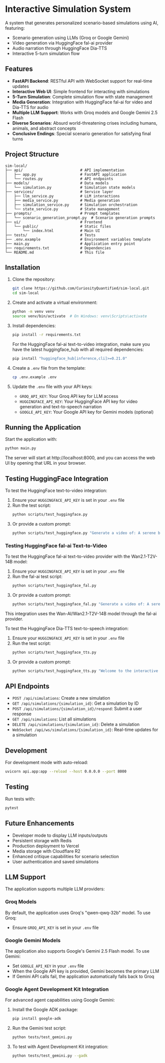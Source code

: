 # Interactive Simulation System

A system that generates personalized scenario-based simulations using AI, featuring:
- Scenario generation using LLMs (Groq or Google Gemini)
- Video generation via HuggingFace fal-ai provider
- Audio narration through HuggingFace Dia-TTS
- Interactive 5-turn simulation flow

## Features

- **FastAPI Backend**: RESTful API with WebSocket support for real-time updates
- **Interactive Web UI**: Simple frontend for interacting with simulations
- **5-Turn Simulation**: Complete simulation flow with state management
- **Media Generation**: Integration with HuggingFace fal-ai for video and Dia-TTS for audio
- **Multiple LLM Support**: Works with Groq models and Google Gemini 2.5 Flash
- **Diverse Scenarios**: Absurd world-threatening crises including humans, animals, and abstract concepts
- **Conclusive Endings**: Special scenario generation for satisfying final turns

## Project Structure

```
sim-local/
├── api/                          # API implementation
│   ├── app.py                    # FastAPI application
│   └── routes.py                 # API endpoints
├── models/                       # Data models
│   └── simulation.py             # Simulation state models
├── services/                     # Service layer
│   ├── llm_service.py            # LLM interactions
│   ├── media_service.py          # Media generation
│   ├── simulation_service.py     # Simulation orchestration
│   └── state_service.py          # State management
├── prompts/                      # Prompt templates
│   └── scenario_generation_prompt.py  # Scenario generation prompts
├── ui/                           # Frontend
│   └── public/                   # Static files
│       └── index.html            # Main UI
├── tests/                        # Tests
├── .env.example                  # Environment variables template
├── main.py                       # Application entry point
├── requirements.txt              # Dependencies
└── README.md                     # This file
```

## Installation

1. Clone the repository:
   ```bash
   git clone https://github.com/CuriosityQuantified/sim-local.git
   cd sim-local
   ```

2. Create and activate a virtual environment:
   ```bash
   python -m venv venv
   source venv/bin/activate  # On Windows: venv\Scripts\activate
   ```

3. Install dependencies:
   ```bash
   pip install -r requirements.txt
   ```

   For the HuggingFace fal-ai text-to-video integration, make sure you have the latest huggingface_hub with all required dependencies:
   ```bash
   pip install "huggingface_hub[inference,cli]>=0.21.0"
   ```

4. Create a `.env` file from the template:
   ```bash
   cp .env.example .env
   ```

5. Update the `.env` file with your API keys:
   - `GROQ_API_KEY`: Your Groq API key for LLM access
   - `HUGGINGFACE_API_KEY`: Your HuggingFace API key for video generation and text-to-speech narration
   - `GOOGLE_API_KEY`: Your Google API key for Gemini models (optional)

## Running the Application

Start the application with:

```bash
python main.py
```

The server will start at http://localhost:8000, and you can access the web UI by opening that URL in your browser.

## Testing HuggingFace Integration

To test the HuggingFace text-to-video integration:

1. Ensure your `HUGGINGFACE_API_KEY` is set in your `.env` file
2. Run the test script:
   ```bash
   python scripts/test_huggingface.py
   ```
3. Or provide a custom prompt:
   ```bash
   python scripts/test_huggingface.py "Generate a video of: A serene beach at sunset with waves gently washing ashore."
   ```

### Testing HuggingFace fal-ai Text-to-Video

To test the HuggingFace fal-ai text-to-video provider with the Wan2.1-T2V-14B model:

1. Ensure your `HUGGINGFACE_API_KEY` is set in your `.env` file
2. Run the fal-ai test script:
   ```bash
   python scripts/test_huggingface_fal.py
   ```
3. Or provide a custom prompt:
   ```bash
   python scripts/test_huggingface_fal.py "Generate a video of: A serene beach at sunset with waves gently washing ashore."
   ```

This integration uses the Wan-AI/Wan2.1-T2V-14B model through the fal-ai provider.

To test the HuggingFace Dia-TTS text-to-speech integration:

1. Ensure your `HUGGINGFACE_API_KEY` is set in your `.env` file
2. Run the test script:
   ```bash
   python scripts/test_huggingface_tts.py
   ```
3. Or provide a custom prompt:
   ```bash
   python scripts/test_huggingface_tts.py "Welcome to the interactive simulation. Let's explore a fascinating scenario together!"
   ```

## API Endpoints

- `POST /api/simulations`: Create a new simulation
- `GET /api/simulations/{simulation_id}`: Get a simulation by ID
- `POST /api/simulations/{simulation_id}/respond`: Submit a user response
- `GET /api/simulations`: List all simulations
- `DELETE /api/simulations/{simulation_id}`: Delete a simulation
- `WebSocket /api/ws/simulations/{simulation_id}`: Real-time updates for a simulation

## Development

For development mode with auto-reload:

```bash
uvicorn api.app:app --reload --host 0.0.0.0 --port 8000
```

## Testing

Run tests with:

```bash
pytest
```

## Future Enhancements

- Developer mode to display LLM inputs/outputs
- Persistent storage with Redis
- Production deployment to Vercel
- Media storage with Cloudflare R2
- Enhanced critique capabilities for scenario selection
- User authentication and saved simulations 

## LLM Support

The application supports multiple LLM providers:

### Groq Models
By default, the application uses Groq's "qwen-qwq-32b" model. To use Groq:
- Ensure `GROQ_API_KEY` is set in your `.env` file

### Google Gemini Models
The application also supports Google's Gemini 2.5 Flash model. To use Gemini:
- Set `GOOGLE_API_KEY` in your `.env` file
- When the Google API key is provided, Gemini becomes the primary LLM
- If Gemini API calls fail, the application automatically falls back to Groq

### Google Agent Development Kit Integration
For advanced agent capabilities using Google Gemini:
1. Install the Google ADK package:
   ```bash
   pip install google-adk
   ```

2. Run the Gemini test script:
   ```bash
   python tests/test_gemini.py
   ```

3. To test with Agent Development Kit integration:
   ```bash
   python tests/test_gemini.py --gadk
   ``` 